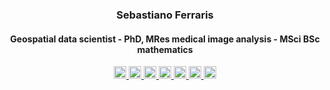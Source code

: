 <h3 align="center">Sebastiano Ferraris </h3>
<h4 align="center">Geospatial data scientist - PhD, MRes medical image analysis - MSci BSc mathematics </h4>
<!-- <p align="center">
  <a href="https://sebastianof.github.io/GeoDsBlog/">Add portfolio besides blg here</a>
</p> -->

<div align="center">
  <a href="mailto:sebastiano.ferraris@gmail.com">
    <img src="https://img.shields.io/badge/Email-FFFFFF?style=flat-square&logo=gmail&logoColor=black" alt="Email" style="height:20px;">
  </a>
  <a href="https://leetcode.com/u/SebastianoF/">
    <img src="https://img.shields.io/badge/geospatial%20blog-FFFFFF?style=flat-square&logo=pinboard&logoColor=black" alt="Blog" style="height:20px;">
  </a>
  <a href="https://www.linkedin.com/in/ibis-redibis" target="_blank">
    <img src="https://img.shields.io/badge/LinkedIn-FFFFFF.svg?&style=flat-square&logo=linkedin&logoColor=black" alt="LinkedIn" style="height:20px;">
  </a>
  <a href="https://leetcode.com/u/SebastianoF/">
    <img src="https://img.shields.io/badge/LeetCode-FFFFFF.svg?style=flat-square&logo=leetcode&logoColor=black" alt="LeetCode" style="height:20px;">
  </a>
  <a href="https://medium.com/@sebastianof">
    <img src="https://img.shields.io/badge/Medium-FFFFFF.svg?style=flat-square&logo=medium&logoColor=black" alt="Medium" style="height:20px;">
  </a>
  <a href="https://scholar.google.com/citations?user=1tAeAI0AAAAJ&hl=en">
    <img src="https://img.shields.io/badge/Google%20Scholar-FFFFFF.svg?style=flat-square&logo=google-scholar&logoColor=black" alt="Google Scholar" style="height:20px;">
  </a>
  <a href="https://www.lavazza.co.uk/en/roast-and-ground-coffee/qualita-rossa">
    <img src="https://img.shields.io/badge/Productivity%20tips-FFFFFF.svg?style=flat-square&logo=product-hunt&logoColor=black" alt="productivity tips" style="height:20px;">
  </a>
</div>